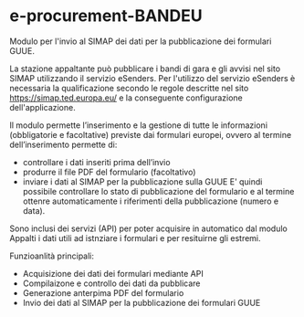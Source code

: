 # e-procurement-BANDEU
Modulo per l'invio al SIMAP dei dati per la pubblicazione dei formulari GUUE.

La stazione appaltante può pubblicare i bandi di gara e gli avvisi nel sito SIMAP utilizzando il servizio eSenders.
Per l'utilizzo del servizio eSenders è necessaria la qualificazione secondo le regole descritte nel sito https://simap.ted.europa.eu/ e la conseguente configurazione dell'applicazione.

Il modulo permette l’inserimento e la gestione di tutte le informazioni (obbligatorie e facoltative) previste dai formulari europei, ovvero al termine dell’inserimento permette di:
- controllare i dati inseriti prima dell’invio
- produrre il file PDF del formulario (facoltativo)
- inviare i dati al SIMAP per la pubblicazione sulla GUUE
E' quindi possibile controllare lo stato di pubblicazione del formulario e al termine ottenre automaticamente i riferimenti della pubblicazione (numero e data).

Sono inclusi dei servizi (API) per poter acquisire in automatico dal modulo Appalti i dati utili ad istnziare i formulari e per resituirne gli estremi.

Funzioanlità principali:
- Acquisizione dei dati dei formulari mediante API
- Compilaizone e controllo dei dati da pubblicare
- Generazione anterpima PDF del formulario
- Invio dei dati al SIMAP per la pubblicazione dei formulari GUUE
